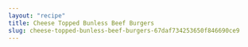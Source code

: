 ```yaml
---
layout: "recipe"
title: Cheese Topped Bunless Beef Burgers
slug: cheese-topped-bunless-beef-burgers-67daf734253650f846690ce9
---
```

